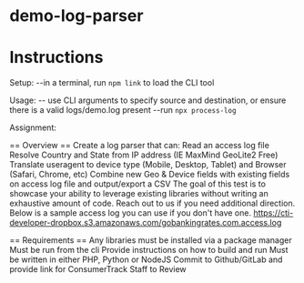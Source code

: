 # demo-log-parser



# Instructions

Setup:
--in a terminal, run `npm link` to load the CLI tool

Usage:
-- use CLI arguments to specify source and destination, or ensure there is a valid logs/demo.log present
--run `npx process-log`



Assignment:


== Overview ==
Create a log parser that can:
Read an access log file
Resolve Country and State from IP address (IE MaxMind GeoLite2 Free)
Translate useragent to device type (Mobile, Desktop, Tablet) and Browser (Safari, Chrome, etc)
Combine new Geo & Device fields with existing fields on access log file and output/export a CSV
The goal of this test is to showcase your ability to leverage existing libraries without writing an exhaustive amount of code. Reach out to us if you need additional direction.
Below is a sample access log you can use if you don't have one.
https://cti-developer-dropbox.s3.amazonaws.com/gobankingrates.com.access.log
 
== Requirements ==
Any libraries must be installed via a package manager
Must be run from the cli
Provide instructions on how to build and run
Must be written in either PHP, Python or NodeJS
Commit to Github/GitLab and provide link for ConsumerTrack Staff to Review


